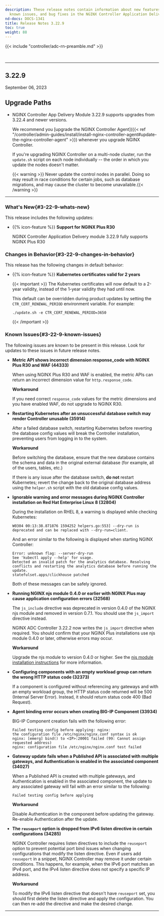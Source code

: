 ```yaml
---
description: These release notes contain information about new features, improvements,
  known issues, and bug fixes in the NGINX Controller Application Delivery Module.
nd-docs: DOCS-1341
title: Release Notes 3.22.9
toc: true
weight: 88
---
```


{{< include "controller/adc-rn-preamble.md" >}}

&nbsp;

---

## 3.22.9
September 06, 2023

## Upgrade Paths

- NGINX Controller App Delivery Module 3.22.9 supports upgrades from 3.22.4 and newer versions.

  We recommend you [upgrade the NGINX Controller Agent]({{< ref "/controller/admin-guides/install/install-nginx-controller-agent#update-the-nginx-controller-agent" >}}) whenever you upgrade NGINX Controller.

  If you're upgrading NGINX Controller on a multi-node cluster, run the `update.sh` script on each node individually -- the order in which you update the nodes doesn't matter.

  {{< warning >}} Never update the control nodes in parallel. Doing so may result in race conditions for certain jobs, such as database migrations, and may cause the cluster to become unavailable.{{< /warning >}}

---

### What's New{#3-22-9-whats-new}
This release includes the following updates:

- {{% icon-feature %}} **Support for NGINX Plus R30**<a name="3-22-9-whats-new-Support-for-NGINX-Plus-R30"></a>

  NGINX Controller Application Delivery module 3.22.9 fully supports NGINX Plus R30


### Changes in Behavior{#3-22-9-changes-in-behavior}
This release has the following changes in default behavior:

- {{% icon-feature %}} **Kubernetes certificates valid for 2 years**<a name="3-22-9-changes-in-behavior-Kubernetes-certificates-valid-for-2-years"></a>

  {{< important >}}
  The Kubernetes certificates will now default to a 2-year validity, instead of the 1-year validity they had until now.

  This default can be overridden during product updates by setting the `CTR_CERT_RENEWAL_PERIOD` environment variable. For example:

  ```shell
  ./update.sh -e CTR_CERT_RENEWAL_PERIOD=3650
  ```

  {{< /important >}}


### Known Issues{#3-22-9-known-issues}

The following issues are known to be present in this release. Look for updates to these issues in future release notes.

- **Metric API shows incorrect dimension response_code with NGINX Plus R30 and WAF (44333)**

  When using NGINX Plus R30 and WAF is enabled, the metric APIs can return an incorrect dimension value for `http.response_code`.

  **Workaround**

  If you need correct `response_code` values for the metric dimensions and you have enabled WAF, do not upgrade to NGINX R30.

- **Restarting Kubernetes after an unsuccessful database switch may render Controller unusable (35914)**

  After a failed database switch, restarting Kubernetes before reverting the database config values will break the Controller installation, preventing users from logging in to the system.

  **Workaround**

  Before switching the database, ensure that the new database contains the schema and data in the original external database (for example, all of the users, tables, etc.)

  If there is any issue after the database switch, **do not** restart Kubernetes; revert the change back to the original database address using the `helper.sh` script with the old database config values.

- **Ignorable warning and error messages during NGINX Controller installation on Red Hat Enterprise Linux 8 (32804)**

  During the installation on RHEL 8, a warning is displayed while checking Kubernetes:

  ```text
  W0304 00:13:38.871876 1594252 helpers.go:553] --dry-run is deprecated and can be replaced with --dry-run=client.
  ```

  And an error similar to the following is displayed when starting NGINX Controller:

  ```text
  Error: unknown flag: --server-dry-run
  See 'kubectl apply --help' for usage.
  Detected an invalid patch for the analytics database. Resolving conflicts and restarting the analytics database before running the update.
  statefulset.apps/clickhouse patched
  ```

  Both of these messages can be safely ignored.

- **Running NGINX njs module 0.4.0 or earlier with NGINX Plus may cause application configuration errors (32568)**

  The `js_include` directive was deprecated in version 0.4.0 of the NGINX njs module and removed in version 0.7.1. You should use the `js_import` directive instead.

  NGINX ADC Controller 3.22.2 now writes the `js_import` directive when required. You should confirm that your NGINX Plus installations use njs module 0.4.0 or later, otherwise errors may occur.

  **Workaround**

  Upgrade the njs module to version 0.4.0 or higher. See the [njs module installation instructions](https://nginx.org/en/docs/njs/install.html) for more information.

- **Configuring components with an empty workload group can return the wrong HTTP status code (32373)**

  If a component is configured without referencing any gateways and with an empty workload group, the HTTP status code returned will be 500 (Internal Server Error).  Instead, it should return status code 400 (Bad Request).

- **Agent binding error occurs when creating BIG-IP Component (33934)**

  BIG-IP Component creation fails with the following error:

  ``` text
  Failed testing config before applying: nginx:
  the configuration file /etc/nginx/nginx.conf syntax is ok
  nginx: [emerg] bind() to <IP>:20001 failed (99: Cannot assign requested address)
  nginx: configuration file /etc/nginx/nginx.conf test failed
  ```

- **Gateway update fails when a Published API is associated with multiple gateways, and Authentication is enabled in the associated component (34027)**

  When a Published API is created with multiple gateways, and Authentication is enabled in the associated component, the update to any associated gateway will fail with an error similar to the following:

  ```text
  Failed testing config before applying
  ```

  **Workaround**

  Disable Authentication in the component before updating the gateway. Re-enable Authentication after the update.

- **The `reuseport` option is dropped from IPv6 listen directive in certain configurations (34285)**

  NGINX Controller requires listen directives to include the `reuseport` option to prevent potential port bind issues when changing configurations that modify the listen directive. Even if users add `reuseport` in a snippet, NGINX Controller may remove it under certain conditions. This happens, for example, when the IPv6 port matches an IPv4 port, and the IPv4 listen directive does not specify a specific IP address.

  **Workaround**

  To modify the IPv6 listen directive that doesn't have `reuseport` set, you should first delete the listen directive and apply the configuration. You can then re-add the directive and make the desired change.

---
